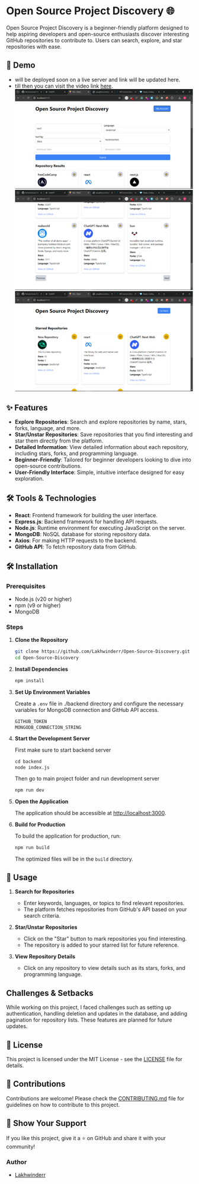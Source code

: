 

# Open Source Project Discovery 🌐

Open Source Project Discovery is a beginner-friendly platform designed to help aspiring developers and open-source enthusiasts discover interesting GitHub repositories to contribute to. Users can search, explore, and star repositories with ease.

## 🚀 Demo
- will be deployed soon on a live server and link will be updated here.
- till then you can visit the video link [here](https://youtu.be/KDQmCNigCps?si=7mPueiQfDbocDwfa).
  ![alt text](<Screenshot (102).png>) 
  ![alt text](<Screenshot (103).png>) 
  ![alt text](<Screenshot (104).png>)
## ✨ Features

- **Explore Repositories**: Search and explore repositories by name, stars, forks, language, and more.
- **Star/Unstar Repositories**: Save repositories that you find interesting and star them directly from the platform.
- **Detailed Information**: View detailed information about each repository, including stars, forks, and programming language.
- **Beginner-Friendly**: Tailored for beginner developers looking to dive into open-source contributions.
- **User-Friendly Interface**: Simple, intuitive interface designed for easy exploration.

## 🛠️ Tools & Technologies

- **React**: Frontend framework for building the user interface.
- **Express.js**: Backend framework for handling API requests.
- **Node.js**: Runtime environment for executing JavaScript on the server.
- **MongoDB**: NoSQL database for storing repository data.
- **Axios**: For making HTTP requests to the backend.
- **GitHub API**: To fetch repository data from GitHub.

## 🛠️ Installation

### Prerequisites

- Node.js (v20 or higher)
- npm (v9 or higher)
- MongoDB

### Steps

1. **Clone the Repository**

   ```bash
   git clone https://github.com/Lakhwinderr/Open-Source-Discovery.git
   cd Open-Source-Discovery
   ```

2. **Install Dependencies**

   ```bash
   npm install
   ```

3. **Set Up Environment Variables**

   Create a `.env` file in ./backend directory and configure the necessary variables for MongoDB connection and GitHub API access.
   ```
   GITHUB_TOKEN
   MONGODB_CONNECTION_STRING
   ```
4. **Start the Development Server**

   First make sure to start backend server
   ```
   cd backend
   node index.js
   ```
   Then go to main project folder and run development server
   ```bash
   npm run dev
   ```

5. **Open the Application**

   The application should be accessible at [http://localhost:3000](http://localhost:3000).

6. **Build for Production**

   To build the application for production, run:

   ```bash
   npm run build
   ```

   The optimized files will be in the `build` directory.

## 📝 Usage

1. **Search for Repositories**

   - Enter keywords, languages, or topics to find relevant repositories.
   - The platform fetches repositories from GitHub's API based on your search criteria.

2. **Star/Unstar Repositories**

   - Click on the "Star" button to mark repositories you find interesting.
   - The repository is added to your starred list for future reference.

3. **View Repository Details**

   - Click on any repository to view details such as its stars, forks, and programming language.

## Challenges & Setbacks

While working on this project, I faced challenges such as setting up authentication, handling deletion and updates in the database, and adding pagination for repository lists. These features are planned for future updates.

## 📄 License

This project is licensed under the MIT License - see the [LICENSE](https://github.com/Lakhwinderr/Open-Source-Discovery/blob/main/LICENCE) file for details.

## 🤝 Contributions

Contributions are welcome! Please check the [CONTRIBUTING.md](Contributing.md) file for guidelines on how to contribute to this project.

## 🌟 Show Your Support

If you like this project, give it a ⭐️ on GitHub and share it with your community!

### Author

- [Lakhwinderr](https://github.com/Lakhwinderr)
